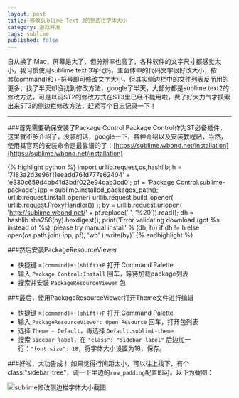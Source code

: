 ```yaml
---
layout: post
title: 修改Sublime Text 3的侧边栏字体大小
category: 游戏开发
tags: sublime
published: false
---
```


自从换了iMac，屏幕是大了，但分辨率也高了，各种软件的文字尺寸都感觉太小，我习惯使用sublime text 3写代码，主窗体中的代码文字很好改大小，按⌘(command)和+-符号即可修改文字大小，但其实侧边栏中的文件列表反而用的更多，找了半天却没找到修改方法，google了半天，大部分都是sublime text2的修改方法，可是以前ST2的修改方式在ST3里已经不能用啦，费了好大力气才摸索出来ST3的侧边栏修改方法，赶紧写个日志记录一下！

------------

###首先需要确保安装了Package Control
Package Control作为ST必备插件，这里就不多介绍了，没装的话，google一下，各种介绍以及安装教程贴，当然，使用其官网的安装命令是最靠谱的了：[https://sublime.wbond.net/installation](https://sublime.wbond.net/installation)

{% highlight python %}
import urllib.request,os,hashlib; h = '7183a2d3e96f11eeadd761d777e62404' + 'e330c659d4bb41d3bdf022e94cab3cd0'; pf = 'Package Control.sublime-package'; ipp = sublime.installed_packages_path(); urllib.request.install_opener( urllib.request.build_opener( urllib.request.ProxyHandler()) ); by = urllib.request.urlopen( 'http://sublime.wbond.net/' + pf.replace(' ', '%20')).read(); dh = hashlib.sha256(by).hexdigest(); print('Error validating download (got %s instead of %s), please try manual install' % (dh, h)) if dh != h else open(os.path.join( ipp, pf), 'wb' ).write(by)`
{% endhighlight %}

###然后安装PackageResourceViewer
* 快捷键 `⌘(command)+⇧(shift)+P` 打开 Command Palette
* 输入 `Package Control:Install` 回车，等待加载package列表
* 搜索并安装 `PackageResourceViewer` 包

###最后，使用PackageResourceViewer打开Theme文件进行编辑
* 快捷键 `⌘(command)+⇧(shift)+P` 打开 Command Palette
* 输入 `PackageResourceViewer: Open Resource` 回车，打开包列表
* 选择 `Theme - Default`，再选择 `Default.sublimt-theme`
* 搜索 `sidebar_label`，在 `"class": "sidebar_label"` 后边加一行：`"font.size": 18`，将字体大小设置为18，保存。


###好啦，大功告成！
如果觉得行间距太小，可以往上找下，有个class:"sidebar_tree"，调一下里边的`row_padding`配置即可。以下为截图：

<img alt="sublime修改侧边栏字体大小截图" src="{{site.url}}/assets/img/sublime-sidebar-fontsize.png" class="img-thumbnail" />